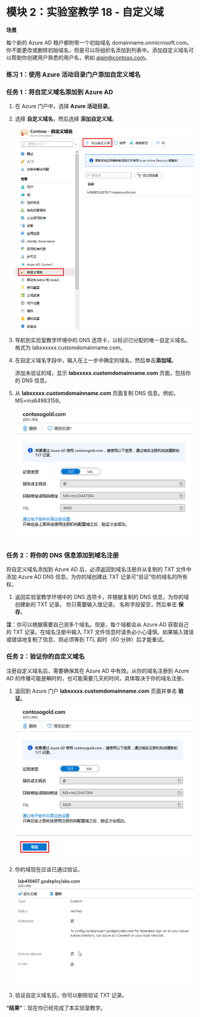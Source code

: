 ﻿---
lab:
    title: '实验室教学 18 - 自定义域'
    module: '模块 2 - 实施平台保护'
---

# 模块 2：实验室教学 18 - 自定义域


**场景**

每个新的 Azure AD 租户都附带一个初始域名 domainname.onmicrosoft.com。你不能更改或删除初始域名，但是可以将组织名添加到列表中。添加自定义域名可以帮助你创建用户熟悉的用户名，例如 alain@contoso.com。


### 练习 1：使用 Azure 活动目录门户添加自定义域名

### 任务 1：将自定义域名添加到 Azure AD

1.  在 Azure 门户中，选择 **Azure 活动目录**。

1.  选择 **自定义域名**，然后选择 **添加自定义域**。

       ![屏幕截图](../Media/Module-2/6615ed31-bc05-482f-900d-6cf9491ce9c2.png)

2.  导航到实验室教学环境中的 DNS 选项卡，以标识已分配的唯一自定义域名。  格式为 labxxxxxx.customdomainname.com。

1.  在自定义域名字段中，输入在上一步中确定的域名，然后单击**添加域**。


    添加未验证的域，显示 **labxxxxx.customdomainname.com** 页面，包括你的 DNS 信息。

4.  从 **labxxxxx.customdomainname.com** 页面复制 DNS 信息。例如，MS=ms64983159。

       ![屏幕截图](../Media/Module-2/9119a382-df4f-4688-8d17-3da0fe2b2f78.png)

### 任务 2：将你的 DNS 信息添加到域名注册


将自定义域名添加到 Azure AD 后，必须返回到域名注册并从复制的 TXT 文件中添加 Azure AD DNS 信息。为你的域创建此 TXT 记录可“验证”你的域名的所有权。


1.  返回实验室教学环境中的 DNS 选项卡，并根据复制的 DNS 信息，为你的域创建新的 TXT 记录。  你只需要输入值记录。  名称字段留空，然后单击 **保存**。


**注**：你可以根据需要自己测多个域名。但是，每个域都会从 Azure AD 获取自己的 TXT 记录。在域名注册中输入 TXT 文件信息时请务必小心谨慎。如果输入错误或错误地复制了信息，则必须等到 TTL 超时（60 分钟）后才能重试。


### 任务 2：验证你的自定义域名


注册自定义域名后，需要确保其在 Azure AD 中有效。从你的域名注册到 Azure AD 的传播可能是瞬时的，也可能需要几天的时间，具体取决于你的域名注册。


1.  返回到 Azure 门户 **labxxxxx.customdomainname.com** 页面并单击 **验证**。

     ![屏幕截图](../Media/Module-2/819d89df-0649-449f-82c4-d9c8598ea7f5.png)

1.  你的域现在应该已通过验证。

     ![屏幕截图](../Media/Module-2/f1c86bff-7397-4040-9685-88c874e49bf2.png)

1.  验证自定义域名后，你可以删除验证 TXT 记录。


**“结果”**：现在你已经完成了本实验室教学。

